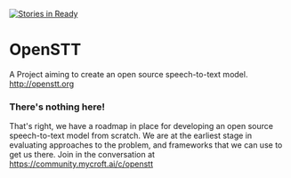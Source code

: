 [![Stories in Ready](https://badge.waffle.io/MycroftAI/openstt.png?label=ready&title=Ready)](https://waffle.io/MycroftAI/openstt)
# OpenSTT
A Project aiming to create an open source speech-to-text model. http://openstt.org

### There's nothing here!
That's right, we have a roadmap in place for developing an open source speech-to-text model from scratch. We are at the earliest stage in evaluating approaches to the problem, and frameworks that we can use to get us there. Join in the conversation at https://community.mycroft.ai/c/openstt
